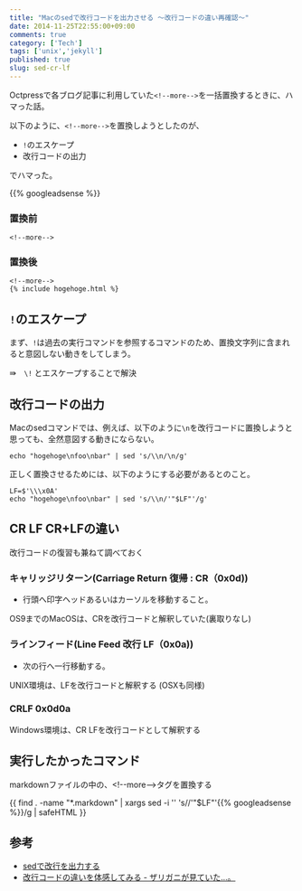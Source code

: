 ```yaml
---
title: "Macのsedで改行コードを出力させる 〜改行コードの違い再確認〜"
date: 2014-11-25T22:55:00+09:00
comments: true
category: ['Tech']
tags: ['unix','jekyll']
published: true
slug: sed-cr-lf
---
```



Octpressで各ブログ記事に利用していた`<!--more-->`を一括置換するときに、ハマった話。

以下のように、`<!--more-->`を置換しようとしたのが、

- `!`のエスケープ
- 改行コードの出力

でハマった。



{{% googleadsense %}}


### 置換前

```
<!--more-->
```

### 置換後

```
<!--more-->
{% include hogehoge.html %}
```

## `!`のエスケープ

まず、`!`は過去の実行コマンドを参照するコマンドのため、置換文字列に含まれると意図しない動きをしてしまう。

⇛　`\!` とエスケープすることで解決

## 改行コードの出力

Macのsedコマンドでは、例えば、以下のように`\n`を改行コードに置換しようと思っても、全然意図する動きにならない。

```
echo "hogehoge\nfoo\nbar" | sed 's/\\n/\n/g'
```

正しく置換させるためには、以下のようにする必要があるとのこと。

```
LF=$'\\\x0A'
echo "hogehoge\nfoo\nbar" | sed 's/\\n/'"$LF"'/g'
```


## CR LF CR+LFの違い

改行コードの復習も兼ねて調べておく

### キャリッジリターン(Carriage Return 復帰 : CR（0x0d))

- 行頭へ印字ヘッドあるいはカーソルを移動すること。

OS9までのMacOSは、CRを改行コードと解釈していた(裏取りなし)

### ラインフィード(Line Feed 改行 LF（0x0a))

- 次の行へ一行移動する。

UNIX環境は、LFを改行コードと解釈する
(OSXも同様)

### CRLF 0x0d0a

Windows環境は、CR LFを改行コードとして解釈する

## 実行したかったコマンド

markdownファイルの中の、\<!--more--\>タグを置換する


{{ find . -name "*.markdown" | xargs sed -i '' 's/<!--more-->/<!--more-->'"$LF"'\{\{% googleadsense %\}\}/g | safeHTML }}


## 参考

- [sedで改行を出力する](https://rcmdnk.com/blog/2014/09/21/computer-bash/)
- [改行コードの違いを体感してみる - ザリガニが見ていた...。](http://d.hatena.ne.jp/zariganitosh/20131115/diff_cr_lf_feeling)
